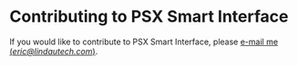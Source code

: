 # Contributing to PSX Smart Interface

If you would like to contribute to PSX Smart Interface, please [e-mail me (*eric@lindautech.com*)](mailto:eric@lindautech.com).
